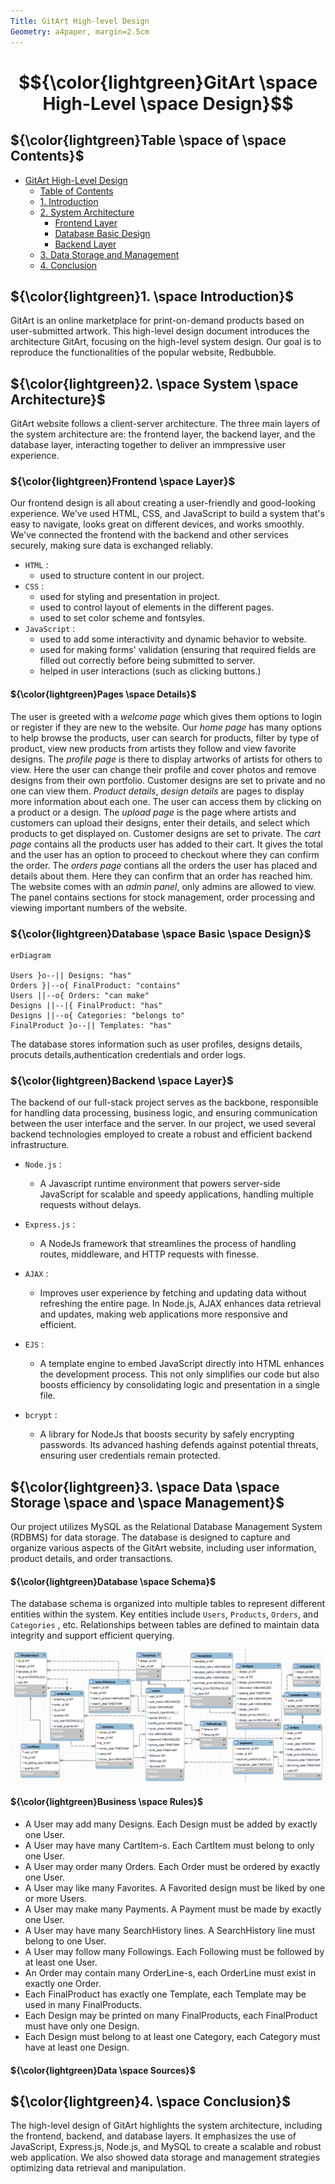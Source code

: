 ```yaml
--- 
Title: GitArt High-level Design
Geometry: a4paper, margin=2.5cm
---
```


 # $${\color{lightgreen}GitArt \space High-Level \space Design}$$



## ${\color{lightgreen}Table \space of \space Contents}$

- [GitArt High-Level Design](#gitart-high-level-design)
    - [Table of Contents](#table-of-contents)
    - [1. Introduction](#1-GitArt-is-an-online)
    - [2. System Architecture](#2-system-architecture)
        - [Frontend Layer](#frontend-layer)
        - [Database Basic Design](#database-basic-design)
		- [Backend Layer](#backend-layer)
    - [3. Data Storage and Management](#3-data-storage-and-management)
    - [4. Conclusion](#4-conclusion)

## ${\color{lightgreen}1. \space Introduction}$

GitArt is an online marketplace for print-on-demand products based on user-submitted artwork. This high-level design document introduces the architecture GitArt, focusing on the high-level system design. Our goal is to reproduce the functionalities of the popular website, Redbubble.

## ${\color{lightgreen}2. \space System \space Architecture}$

GitArt website follows a client-server architecture. The three main layers of the system architecture are: the frontend layer, the backend layer, and the database layer, interacting together to deliver an immpressive user experience.

### ${\color{lightgreen}Frontend \space Layer}$

Our frontend design is all about creating a user-friendly and good-looking experience. We've used HTML, CSS, and JavaScript to build a system that's easy to navigate, looks great on different devices, and works smoothly. We've connected the frontend with the backend and other services securely, making sure data is exchanged reliably.
- `HTML` : 
	- used to structure content in our project.
- `CSS` :
	- used for styling and presentation in project.
	- used to control layout of elements in the different pages.
	- used to set color scheme and fontsyles.
- `JavaScript` :
	- used to add some interactivity and dynamic behavior to website.
	- used for making forms' validation (ensuring that required fields are filled out correctly before being submitted to server.
	- helped in user interactions (such as clicking buttons.)

#### ${\color{lightgreen}Pages \space Details}$

The user is greeted with a *welcome page* which gives them options to login or register if they are new to the website. Our *home page* has many options to help browse the products, user can search for products, filter by type of product, view new products from artists they follow and view favorite designs. The *profile page* is there to display artworks of artists for others to view. Here the user can change their profile and cover photos and remove designs from their own portfolio. Customer designs are set to private and no one can view them. *Product details*, *design details* are pages to display more information about each one. The user can access them by clicking on a product or a design. The *upload page* is the page where artists and customers can upload their designs, enter their details, and select which products to get displayed on. Customer designs are set to private. The *cart page* contains all the products user has added to their cart. It gives the total and the user has an option to proceed to checkout where they can confirm the order. The *orders page* contians all the orders the user has placed and details about them. Here they can confirm that an order has reached him. The website comes with an *admin panel*, only admins are allowed to view. The panel contains sections for stock management, order processing and viewing important numbers of the website.

### ${\color{lightgreen}Database \space Basic \space Design}$

```mermaid
erDiagram

Users }o--|| Designs: "has"
Orders }|--o{ FinalProduct: "contains"
Users ||--o{ Orders: "can make"
Designs ||--|{ FinalProduct: "has"
Designs ||--o{ Categories: "belongs to"
FinalProduct }o--|| Templates: "has"
```
The database stores information such as user profiles, designs details, procuts details,authentication credentials and order logs.

### ${\color{lightgreen}Backend \space Layer}$

The backend of our full-stack project serves as the backbone, responsible for handling data processing, business logic, and ensuring communication between the user interface and the server. In our project, we used several backend technologies employed to create a robust and efficient backend infrastructure.

- `Node.js` : 
	- A Javascript runtime environment that powers server-side JavaScript for scalable and speedy applications, handling multiple requests without delays.

- `Express.js` :
	- A NodeJs framework that streamlines the process of handling routes, middleware, and HTTP requests with finesse. 

- `AJAX` : 
	- Improves user experience by fetching and updating data without refreshing the entire page. In Node.js, AJAX enhances data retrieval and updates, making web applications more responsive and efficient.
   
- `EJS` : 
	- A template engine to embed JavaScript directly into HTML enhances the development process. This not only simplifies our code but also boosts efficiency by consolidating logic and presentation in a single file.
 
- `bcrypt` : 
	- A library for NodeJs that boosts security by safely encrypting passwords. Its advanced hashing defends against potential threats, ensuring user credentials remain protected.

## ${\color{lightgreen}3. \space Data \space Storage \space and \space Management}$

Our project utilizes MySQL as the Relational Database Management System (RDBMS) for data storage. The database is designed to capture and organize various aspects of the GitArt website, including user information, product details, and order transactions.

#### ${\color{lightgreen}Database \space Schema}$

The database schema is organized into multiple tables to represent different entities within the system. Key entities include `Users`, `Products`, `Orders`, and `Categories` , etc. Relationships between tables are defined to maintain data integrity and support efficient querying.

![Database Schema](./images/eer.png)

#### ${\color{lightgreen}Business \space Rules}$
 
- A User may add many Designs. Each Design must be added by exactly one User.
- A User may have many CartItem-s. Each CartItem must belong to only one User.
- A User may order many Orders. Each Order must be ordered by exactly one User.
- A User may like many Favorites. A Favorited design must be liked by one or more Users.
- A User may make many Payments. A Payment must be made by exactly one User.
- A User may have many SearchHistory lines. A SearchHistory line must belong to one User.
- A User may follow many Followings. Each Following must be followed by at least one User.
- An Order may contain many OrderLine-s, each OrderLine must exist in exactly one Order.
- Each FinalProduct has exactly one Template, each Template may be used in many FinalProducts.
- Each Design may be printed on many FinalProducts, each FinalProduct must have only one Design.
- Each Design must belong to at least one Category, each Category must have at least one Design.

#### ${\color{lightgreen}Data \space Sources}$

## ${\color{lightgreen}4. \space Conclusion}$

The high-level design of GitArt highlights the system architecture, including the frontend, backend, and database layers. It emphasizes the use of JavaScript, Express.js, Node.js, and MySQL to create a scalable and robust web application. We also showed data storage and management strategies optimizing data retrieval and manipulation.
